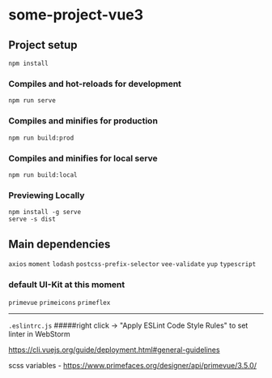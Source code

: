 # some-project-vue3

## Project setup
```
npm install
```

### Compiles and hot-reloads for development
```
npm run serve
```

### Compiles and minifies for production
```
npm run build:prod
```

### Compiles and minifies for local serve
```
npm run build:local
```

### Previewing Locally
```
npm install -g serve
serve -s dist
```

## Main dependencies
`axios` `moment` `lodash`
`postcss-prefix-selector`
`vee-validate` `yup`
`typescript`

### default UI-Kit at this moment
`primevue` `primeicons` `primeflex`

---
`.eslintrc.js` 
#####right click -> "Apply ESLint Code Style Rules" to set linter in WebStorm

<https://cli.vuejs.org/guide/deployment.html#general-guidelines>

scss variables - <https://www.primefaces.org/designer/api/primevue/3.5.0/>
